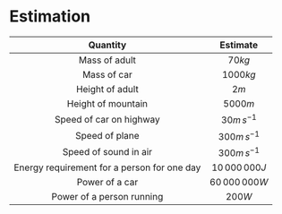 # Estimation

|                  Quantity                   |        Estimate         |
| :-----------------------------------------: | :---------------------: |
|                Mass of adult                |     $70 \unit{kg}$      |
|                 Mass of car                 |    $1000 \unit{kg}$     |
|               Height of adult               |      $2 \unit{m}$       |
|             Height of mountain              |     $5000 \unit{m}$     |
|           Speed of car on highway           |  $30 \unit{m\,s^{-1}}$  |
|               Speed of plane                | $300 \unit{m\,s^{-1}}$  |
|            Speed of sound in air            | $300 \unit{m\,s^{-1}}$  |
| Energy requirement for a person for one day | $10\,000\,000 \unit{J}$ |
|               Power of a car                | $60\,000\,000 \unit{W}$ |
|          Power of a person running          |     $200 \unit{W}$      |
